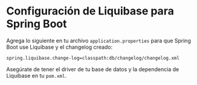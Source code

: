 # Configuración de Liquibase para Spring Boot

Agrega lo siguiente en tu archivo `application.properties` para que Spring Boot use Liquibase y el changelog creado:

```
spring.liquibase.change-log=classpath:db/changelog/changelog.xml
```

Asegúrate de tener el driver de tu base de datos y la dependencia de Liquibase en tu `pom.xml`.
